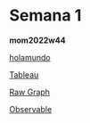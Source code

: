 # Semana 1

**mom2022w44**

[holamundo](https://juanisolerno.github.io/infovis/s1/holamundo.html)

[Tableau](https://juanisolerno.github.io/infovis/s1/mom2022w44_tableau.html)

[Raw Graph](https://juanisolerno.github.io/infovis/s1/mom2022w44_rawgraph_circlepacking.html)

[Observable](https://juanisolerno.github.io/infovis/s1/mom2022w44_observable_scatter.html)

